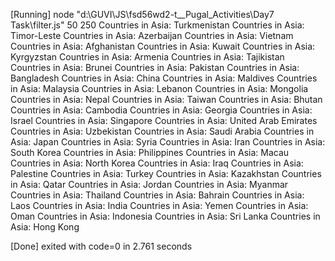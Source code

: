 [Running] node "d:\GUVI\JS\fsd56wd2-t__Pugal_Activities\Day7 Task\filter.js"
50 250
Countries in Asia: Turkmenistan
Countries in Asia: Timor-Leste
Countries in Asia: Azerbaijan
Countries in Asia: Vietnam
Countries in Asia: Afghanistan
Countries in Asia: Kuwait
Countries in Asia: Kyrgyzstan
Countries in Asia: Armenia
Countries in Asia: Tajikistan
Countries in Asia: Brunei
Countries in Asia: Pakistan
Countries in Asia: Bangladesh
Countries in Asia: China
Countries in Asia: Maldives
Countries in Asia: Malaysia
Countries in Asia: Lebanon
Countries in Asia: Mongolia
Countries in Asia: Nepal
Countries in Asia: Taiwan
Countries in Asia: Bhutan
Countries in Asia: Cambodia
Countries in Asia: Georgia
Countries in Asia: Israel
Countries in Asia: Singapore
Countries in Asia: United Arab Emirates
Countries in Asia: Uzbekistan
Countries in Asia: Saudi Arabia
Countries in Asia: Japan
Countries in Asia: Syria
Countries in Asia: Iran
Countries in Asia: South Korea
Countries in Asia: Philippines
Countries in Asia: Macau
Countries in Asia: North Korea
Countries in Asia: Iraq
Countries in Asia: Palestine
Countries in Asia: Turkey
Countries in Asia: Kazakhstan
Countries in Asia: Qatar
Countries in Asia: Jordan
Countries in Asia: Myanmar
Countries in Asia: Thailand
Countries in Asia: Bahrain
Countries in Asia: Laos
Countries in Asia: India
Countries in Asia: Yemen
Countries in Asia: Oman
Countries in Asia: Indonesia
Countries in Asia: Sri Lanka
Countries in Asia: Hong Kong

[Done] exited with code=0 in 2.761 seconds